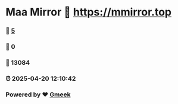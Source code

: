 # Maa Mirror :link: https://mmirror.top 
### :page_facing_up: [5](https://mmirror.top/tag.html) 
### :speech_balloon: 0 
### :hibiscus: 13084 
### :alarm_clock: 2025-04-20 12:10:42 
### Powered by :heart: [Gmeek](https://github.com/Meekdai/Gmeek)
